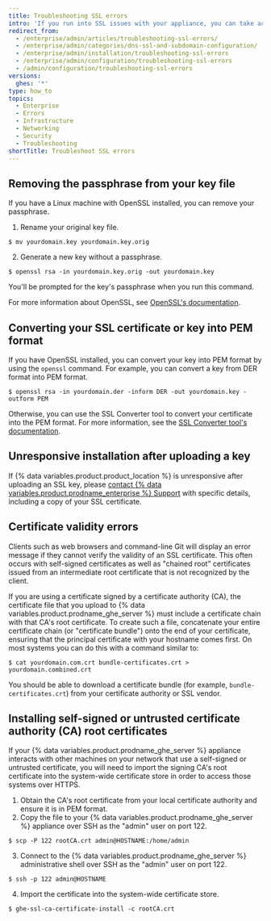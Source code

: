 ```yaml
---
title: Troubleshooting SSL errors
intro: 'If you run into SSL issues with your appliance, you can take actions to resolve them.'
redirect_from:
  - /enterprise/admin/articles/troubleshooting-ssl-errors/
  - /enterprise/admin/categories/dns-ssl-and-subdomain-configuration/
  - /enterprise/admin/installation/troubleshooting-ssl-errors
  - /enterprise/admin/configuration/troubleshooting-ssl-errors
  - /admin/configuration/troubleshooting-ssl-errors
versions:
  ghes: '*'
type: how_to
topics:
  - Enterprise
  - Errors
  - Infrastructure
  - Networking
  - Security
  - Troubleshooting
shortTitle: Troubleshoot SSL errors
---
```


## Removing the passphrase from your key file

If you have a Linux machine with OpenSSL installed, you can remove your passphrase.

1. Rename your original key file.
  ```shell
  $ mv yourdomain.key yourdomain.key.orig
  ```
2. Generate a new key without a passphrase.
  ```shell
  $ openssl rsa -in yourdomain.key.orig -out yourdomain.key
  ```

You'll be prompted for the key's passphrase when you run this command.

For more information about OpenSSL, see [OpenSSL's documentation](https://www.openssl.org/docs/).

## Converting your SSL certificate or key into PEM format

If you have OpenSSL installed, you can convert your key into PEM format by using the `openssl` command. For example, you can convert a key from DER format into PEM format.

```shell
$ openssl rsa -in yourdomain.der -inform DER -out yourdomain.key -outform PEM
```

Otherwise, you can use the SSL Converter tool to convert your certificate into the PEM format. For more information, see the [SSL Converter tool's documentation](https://www.sslshopper.com/ssl-converter.html).

## Unresponsive installation after uploading a key

If {% data variables.product.product_location %} is unresponsive after uploading an SSL key, please [contact {% data variables.product.prodname_enterprise %} Support](https://enterprise.github.com/support) with specific details, including a copy of your SSL certificate.

## Certificate validity errors

Clients such as web browsers and command-line Git will display an error message if they cannot verify the validity of an SSL certificate. This often occurs with self-signed certificates as well as "chained root" certificates issued from an intermediate root certificate that is not recognized by the client.

If you are using a certificate signed by a certificate authority (CA), the certificate file that you upload to {% data variables.product.prodname_ghe_server %} must include a certificate chain with that CA's root certificate. To create such a file, concatenate your entire certificate chain (or "certificate bundle") onto the end of your certificate, ensuring that the principal certificate with your hostname comes first. On most systems you can do this with a command similar to:

```shell
$ cat yourdomain.com.crt bundle-certificates.crt > yourdomain.combined.crt
```

You should be able to download a certificate bundle (for example, `bundle-certificates.crt`) from your certificate authority or SSL vendor.

## Installing self-signed or untrusted certificate authority (CA) root certificates

If your {% data variables.product.prodname_ghe_server %} appliance interacts with other machines on your network that use a self-signed or untrusted certificate, you will need to import the signing CA's root certificate into the system-wide certificate store in order to access those systems over HTTPS.

1. Obtain the CA's root certificate from your local certificate authority and ensure it is in PEM format.
2. Copy the file to your {% data variables.product.prodname_ghe_server %} appliance over SSH as the "admin" user on port 122.
  ```shell
  $ scp -P 122 rootCA.crt admin@HOSTNAME:/home/admin
  ```
3. Connect to the {% data variables.product.prodname_ghe_server %} administrative shell over SSH as the "admin" user on port 122.
  ```shell
  $ ssh -p 122 admin@HOSTNAME
  ```
4. Import the certificate into the system-wide certificate store.
  ```shell
  $ ghe-ssl-ca-certificate-install -c rootCA.crt
  ```
